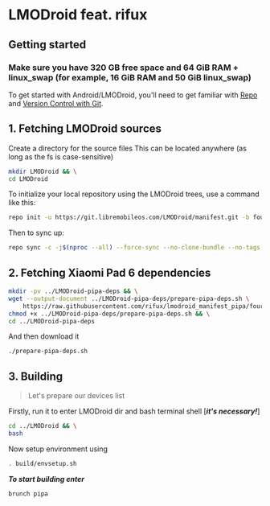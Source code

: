 LMODroid feat. rifux
===========

Getting started
---------------

### Make sure you have 320 GB free space and 64 GiB RAM + linux_swap (for example, 16 GiB RAM and 50 GiB linux_swap)

To get started with Android/LMODroid, you'll need to get
familiar with [Repo](https://source.android.com/source/using-repo.html) and [Version Control with Git](https://source.android.com/source/version-control.html).

## 1. Fetching LMODroid sources

Create a directory for the source files
This can be located anywhere (as long as the fs is case-sensitive)

```bash
mkdir LMODroid && \
cd LMODroid
```

To initialize your local repository using the LMODroid trees, use a command like this:

```bash
repo init -u https://git.libremobileos.com/LMODroid/manifest.git -b fourteen --git-lfs
```
Then to sync up:

```bash
repo sync -c -j$(nproc --all) --force-sync --no-clone-bundle --no-tags
```

## 2. Fetching Xiaomi Pad 6 dependencies

```bash
mkdir -pv ../LMODroid-pipa-deps && \
wget --output-document ../LMODroid-pipa-deps/prepare-pipa-deps.sh \
    https://raw.githubusercontent.com/rifux/lmodroid_manifest_pipa/fourteen/device/pipa-prepare.sh && \
chmod +x ../LMODroid-pipa-deps/prepare-pipa-deps.sh && \
cd ../LMODroid-pipa-deps
```

And then download it

```bash
./prepare-pipa-deps.sh
```

## 3. Building

> Let's prepare our devices list

Firstly, run it to enter LMODroid dir and bash terminal shell [__*it's necessary!*__]

```bash
cd ../LMODroid && \
bash
```

Now setup environment using

```bash
. build/envsetup.sh
```

__*To start building enter*__

```bash
brunch pipa
```